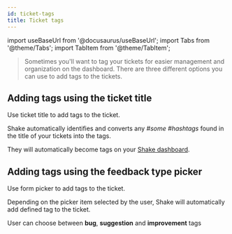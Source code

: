 ```yaml
---
id: ticket-tags
title: Ticket tags
---
```

import useBaseUrl from '@docusaurus/useBaseUrl';
import Tabs from '@theme/Tabs';
import TabItem from '@theme/TabItem';

> Sometimes you'll want to tag your tickets for easier management and organization on the dashboard.
There are three different options you can use to add tags to the tickets.

## Adding tags using the ticket title

Use ticket title to add tags to the ticket.

Shake automatically identifies and converts any *#some #hashtags* found in the title of your tickets into the tags.

They will automatically become <span class="tag-button pink-tag-button">tags</span> on your [Shake dashboard](https://app.shakebugs.com/).

## Adding tags using the feedback type picker

Use form picker to add tags to the ticket.

Depending on the picker item selected by the user, Shake will automatically add defined <span class="tag-button blue-tag-button">tag</span> to the ticket.

User can choose between **bug**, **suggestion** and **improvement** tags


